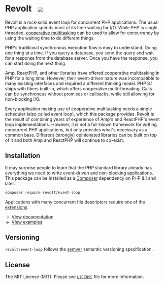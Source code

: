# Revolt &nbsp;&nbsp;<a href="blob/main/LICENSE"><img src="https://img.shields.io/badge/license-MIT-blue.svg?style=flat-square" valign="middle"></a>

Revolt is a rock-solid event loop for concurrent PHP applications.
The usual PHP application spends most of its time waiting for I/O.
While PHP is single threaded, [cooperative multitasking](https://en.wikipedia.org/wiki/Cooperative_multitasking) can be used to allow for concurrency by using the waiting time to do different things.

PHP's traditional synchronous execution flow is easy to understand. Doing one thing at a time.
If you query a database, you send the query and wait for a response from the database server.
Once you have the response, you can start doing the next thing.

Amp, ReactPHP, and other libraries have offered cooperative multitasking in PHP for a long time.
However, their event-driven nature was incompatible to many existing interfaces and required a different thinking model.
PHP 8.1 ships with fibers built-in, which offers cooperative multi-threading.
Calls can be synchronous without promises or callbacks, while still allowing for non-blocking I/O.

Every application making use of cooperative multitasking needs a single scheduler (also called event loop), which this package provides.
Revolt is the result of combining years of experience of Amp's and ReactPHP's event loop implementations.
However, it is not a full-blown framework for writing concurrent PHP applications, but only provides what's necessary as a common base.
Different (strongly) opinionated libraries can be built on top of it and both Amp and ReactPHP will continue to co-exist.

## Installation

It may surprise people to learn that the PHP standard library already has everything we need to write event-driven and non-blocking applications.
This package can be installed as a [Composer](https://getcomposer.org/) dependency on PHP 8.1 and later.

```bash
composer require revolt/event-loop
```

Applications with many concurrent file descriptors require one of the [extensions](https://revolt.run/extensions).

→&nbsp;&nbsp;[View documentation](https://revolt.run/)
<br>
→&nbsp;&nbsp;[View examples](./examples)
<br>

## Versioning

`revolt/event-loop` follows the [semver](https://semver.org/) semantic versioning specification.

## License

The MIT License (MIT). Please see [`LICENSE`](./LICENSE) file for more information.
